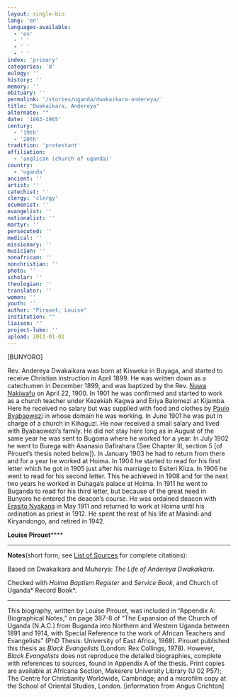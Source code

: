 ```yaml
---
layout: single-bio
lang: 'en'
languages-available:
  - 'en'
  - ' '
  - ' '
  - ' '
index: 'primary'
categories: 'd'
eulogy: ''
history: ''
memory: ''
obituary: ''
permalink: '/stories/uganda/dwakaikara-andereya/'
title: "Dwakaikara, Andereya"
alternate: ""
date: '1863-1965'
century:
  - '19th'
  - '20th'
tradition: 'protestant'
affiliation:
  - 'anglican (church of uganda)'
country:
  - 'uganda'
ancient: ''
artist: ''
catechist: ''
clergy: 'clergy'
ecumenist: ''
evangelist: ''
nationalist: ''
martyr: ''
persecuted: ''
medical: ''
missionary: ''
musician: ''
nonafrican: ''
nonchristian: ''
photo: ''
scholar: ''
theologian: ''
translator: ''
women: ''
youth: ''
author: "Pirouet, Louise"
institution: ""
liaison: ""
project-luke: ''
upload: 2011-01-01
---
```




[BUNYORO]

Rev. Andereya Dwakaikara was  born at Kisweka in Buyaga, and started to receive Christian instruction in  April 1899. He was written down as a catechumen in December 1899, and was  baptized by the Rev. [Nuwa  Nakiwafu](nakiwafu_nuwa.html) on April 22, 1900. In 1901 he was confirmed and started to  work as a church teacher under Kezekiah Kagwa and Eriya Balomezi at Kijamba.  Here he received no salary but was supplied with food and clothes by [Paulo Byabaowezi](byabaowezi_paulo_and_damari_karujuka.html) in  whose domain he was working. In June 1901 he was put in charge of a church in  Kihaguzi. He now received a small salary and lived with Byabaowezi&rsquo;s family. He  did not stay here long as in August of the same year he was sent to Bugoma  where he worked for a year. In July 1902 he went to Burega with Asanasio  Bafirahara (See Chapter III, section 5 [of Pirouet&rsquo;s thesis noted below]). In  January 1903 he had to return from there and for a year he worked at Hoima. In  1904 he started to read for his first letter which he got in 1905 just after  his marriage to Esiteri Kiiza. In 1906 he went to read for his second letter.  This he achieved in 1908 and for the next two years he worked in Duhaga&rsquo;s  palace at Hoima. In 1911 he went to Buganda to read for his third letter, but  because of the great need in Bunyoro he entered the deacon&rsquo;s course. He was  ordained deacon with [Erasito  Nyakana](nyakama_erasito.html) in May 1911 and returned to work at Hoima until his  ordination as priest in 1912. He spent the rest of his life at Masindi and Kiryandongo,  and retired in 1942.

**Louise Pirouet******

---

**Notes**(short  form; see [List of  Sources](../pirouet-appendixa-sources/) for complete citations):

Based on Dwakaikara and Muherya: *The Life of Andereya Dwakaikara*.

Checked with *Hoima Baptism  Register* and *Service Book*, and Church of Uganda* Record Book*.

---

This biography, written by Louise  Pirouet, was included in &ldquo;Appendix A: Biographical Notes,&rdquo; on page  387-8 of &ldquo;The Expansion of the Church of Uganda (N.A.C.) from Buganda into  Northern and Western Uganda between 1891 and 1914, with Special Reference to  the work of African Teachers and Evangelists&rdquo; (PhD Thesis: University of East  Africa, 1968). Pirouet published this thesis as *Black Evangelists* (London: Rex  Collings, 1978). However, *Black Evangelists* does not reproduce the detailed biographies, complete with references to  sources, found in Appendix A of the thesis. Print copies are available at  Africana Section, Makerere University Library (U 02 P57); The Centre for Christianity Worldwide, Cambridge; and a microfilm  copy at the School of Oriental Studies, London. [information from Angus  Crichton]
